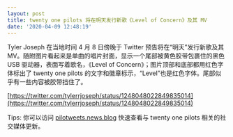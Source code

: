 ```yaml
---
layout: post
title: twenty one pilots 将在明天发行新歌《Level of Concern》及其 MV
date: '2020-04-09 12:48:19'
---
```


Tyler Joseph 在当地时间 4 月 8 日傍晚于 Twitter 预告将在“明天”发行新歌及其 MV。随附图片看起来是单曲的唱片封面，显示一个尾部被黄色胶带包裹住的黑色 USB 驱动器，表面写着歌名，《Level of Concern》；图片顶部和底部都用红色字体标出了 twenty one pilots 的文字和徽章标示，“Level”也是红色字体。尾部似乎有一些内容被胶带挡住了。

[https://twitter.com/tylerrjoseph/status/1248048022849835014](https://twitter.com/tylerrjoseph/status/1248048022849835014)

Tips: 你可以访问 [pilotweets.news.blog](https://pilotweets.news.blog) 快速查看与 twenty one pilots 相关的社交媒体更新。